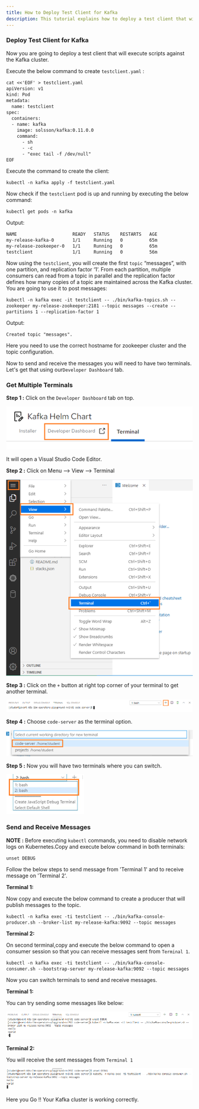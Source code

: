 ```yaml
---
title: How to Deploy Test Client for Kafka
description: This tutorial explains how to deploy a test client that will execute scripts against the Kafka cluster
---
```



### Deploy Test Client for Kafka

Now you are going to deploy a test client that will execute scripts against the Kafka cluster.

Execute the below command to create `testclient.yaml` :

```execute
cat <<'EOF' > testclient.yaml
apiVersion: v1
kind: Pod
metadata:
  name: testclient
spec:
  containers:
  - name: kafka
    image: solsson/kafka:0.11.0.0
    command:
      - sh
      - -c
      - "exec tail -f /dev/null"
EOF
```

Execute the command to create the client:

```execute
kubectl -n kafka apply -f testclient.yaml
```

Now check if the `testclient` pod is up and running by executing the below command:

```execute
kubectl get pods -n kafka
```

Output:

```output
NAME                     READY   STATUS    RESTARTS   AGE
my-release-kafka-0       1/1     Running   0          65m
my-release-zookeeper-0   1/1     Running   0          65m
testclient               1/1     Running   0          56m
```

Now using the `testclient`, you will create the first `topic` “messages”, with one partition, and replication factor ‘1’. From each partition, multiple consumers can read from a topic in parallel and the replication factor defines how many copies of a topic are maintained across the Kafka cluster.
You are going to use it to post messages:

```execute
kubectl -n kafka exec -it testclient -- ./bin/kafka-topics.sh --zookeeper my-release-zookeeper:2181 --topic messages --create --partitions 1 --replication-factor 1
```

Output:

```output
Created topic "messages".
```

Here you need to use the correct hostname for zookeeper cluster and the topic configuration.

Now to send and receive the messages you will need to have two terminals. Let's get that using our`Developer Dashboard` tab. 

### Get Multiple Terminals

**Step 1 :** Click on the `Developer Dashboard` tab on top.

![](_images/developer-dashboard.png)

It will open a Visual Studio Code Editor.

**Step 2 :** Click on Menu --> View --> Terminal

![](_images/terminal.png)



**Step 3 :** Click on the `+` button at right top corner of your terminal to get another terminal.

 ![](_images/add-terminal.png)

**Step 4 :** Choose `code-server` as the terminal option.

![](_images/code-server.png)



**Step 5 :** Now you will have two terminals where you can switch.

![](_images/terminal-switch.png)

### Send and Receive Messages

**NOTE :**  Before executing `kubectl` commands, you need to disable network logs on Kubernetes.Copy and execute below command in both terminals:

```
unset DEBUG
```
Follow the below steps to send message from 'Terminal 1' and to receive message on 'Terminal 2'.


**Terminal 1:**

Now copy and execute the below command to create a producer that will publish messages to the topic.

```
kubectl -n kafka exec -ti testclient -- ./bin/kafka-console-producer.sh --broker-list my-release-kafka:9092 --topic messages
```

**Terminal 2:**

On second terminal,copy and execute the below command to open a consumer session so that you can receive messages sent from `Terminal 1`.

```
kubectl -n kafka exec -ti testclient -- ./bin/kafka-console-consumer.sh --bootstrap-server my-release-kafka:9092 --topic messages
```
Now you can switch terminals to send and receive messages.

**Terminal 1:**

You can try sending some messages like below:

![](_images/sender.png)


**Terminal 2:**

You will receive the sent messages from `Terminal 1`

![](_images/receiver.png)


Here you Go !! Your Kafka cluster is working correctly.
